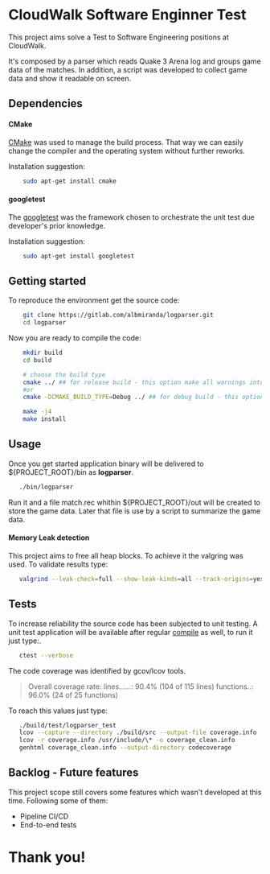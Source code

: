 # CloudWalk Software Enginner Test

This project aims solve a Test to Software Engineering positions at CloudWalk.

It's composed by a parser which reads Quake 3 Arena log and groups game data of the matches.
In addition, a script was developed to collect game data and show it readable on screen.

## Dependencies

#### CMake 
[CMake](https://cmake.org/) was used to manage the build process. That way we can easily change the compiler and the operating system without further reworks.

Installation suggestion:
```bash
    sudo apt-get install cmake
```

#### googletest
The [googletest](https://github.com/google/googletest) was the framework chosen to orchestrate the unit test due developer's prior knowledge.

Installation suggestion:
```bash
    sudo apt-get install googletest
```

## Getting started

To reproduce the environment get the source code:
```bash
    git clone https://gitlab.com/albmiranda/logparser.git
    cd logparser
```

Now you are ready to compile the code:
```bash
    mkdir build
    cd build

    # choose the build type
    cmake ../ ## for release build - this option make all warnings into errors and turns on all optimizations
    #or
    cmake -DCMAKE_BUILD_TYPE=Debug ../ ## for debug build - this options shows debug information on compile time and include symbols into the binary.

    make -j4
    make install
```

## Usage
Once you get started application binary will be delivered to \${PROJECT_ROOT}/bin as **logparser**.
```bash
   ./bin/logparser
```
Run it and a file match.rec whithin \${PROJECT_ROOT}/out will be created to store the game data. Later that file is use by a script to summarize the game data.

#### Memory Leak detection

This project aims to free all heap blocks. To achieve it the valgring was used. To validate results type:
```bash
   valgrind --leak-check=full --show-leak-kinds=all --track-origins=yes --verbose ./bin/logparser
```

## Tests

To increase reliability the source code has been subjected to unit testing.
A unit test application will be available after regular [compile](#getting-started) as well, to run it just type:.
```bash
   ctest --verbose
```

The code coverage was identified by gcov/lcov tools.
> Overall coverage rate:
  lines......: 90.4% (104 of 115 lines)
  functions..: 96.0% (24 of 25 functions)

To reach this values just type:
```bash
   ./build/test/logparser_test
   lcov --capture --directory ./build/src --output-file coverage.info
   lcov -r coverage.info /usr/include/\* -o coverage_clean.info
   genhtml coverage_clean.info --output-directory codecoverage
```

## Backlog - Future features

This project scope still covers some features which wasn't developed at this time. Following some of them:
* Pipeline CI/CD
* End-to-end tests

# Thank you!